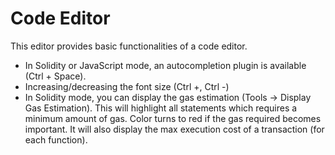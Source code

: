 # Code Editor

This editor provides basic functionalities of a code editor.

* In Solidity or JavaScript mode, an autocompletion plugin is available \(Ctrl + Space\).
* Increasing/decreasing the font size \(Ctrl +, Ctrl -\)
* In Solidity mode, you can display the gas estimation \(Tools -&gt; Display Gas Estimation\). This will highlight all statements which requires a minimum amount of gas. Color turns to red if the gas required becomes important. It will also display the max execution cost of a transaction \(for each function\).

